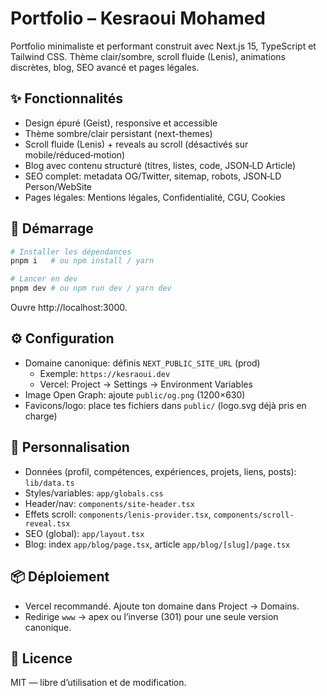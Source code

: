 # Portfolio – Kesraoui Mohamed

Portfolio minimaliste et performant construit avec Next.js 15, TypeScript et Tailwind CSS. Thème clair/sombre, scroll fluide (Lenis), animations discrètes, blog, SEO avancé et pages légales.

## ✨ Fonctionnalités

- Design épuré (Geist), responsive et accessible
- Thème sombre/clair persistant (next-themes)
- Scroll fluide (Lenis) + reveals au scroll (désactivés sur mobile/réduced‑motion)
- Blog avec contenu structuré (titres, listes, code, JSON‑LD Article)
- SEO complet: metadata OG/Twitter, sitemap, robots, JSON‑LD Person/WebSite
- Pages légales: Mentions légales, Confidentialité, CGU, Cookies

## 🚀 Démarrage

```bash
# Installer les dépendances
pnpm i   # ou npm install / yarn

# Lancer en dev
pnpm dev # ou npm run dev / yarn dev
```

Ouvre http://localhost:3000.

## ⚙️ Configuration

- Domaine canonique: définis `NEXT_PUBLIC_SITE_URL` (prod)
  - Exemple: `https://kesraoui.dev`
  - Vercel: Project → Settings → Environment Variables
- Image Open Graph: ajoute `public/og.png` (1200×630)
- Favicons/logo: place tes fichiers dans `public/` (logo.svg déjà pris en charge)

## 🧩 Personnalisation

- Données (profil, compétences, expériences, projets, liens, posts): `lib/data.ts`
- Styles/variables: `app/globals.css`
- Header/nav: `components/site-header.tsx`
- Effets scroll: `components/lenis-provider.tsx`, `components/scroll-reveal.tsx`
- SEO (global): `app/layout.tsx`
- Blog: index `app/blog/page.tsx`, article `app/blog/[slug]/page.tsx`

## 📦 Déploiement

- Vercel recommandé. Ajoute ton domaine dans Project → Domains.
- Redirige `www` → apex ou l’inverse (301) pour une seule version canonique.

## 📝 Licence

MIT — libre d’utilisation et de modification.
